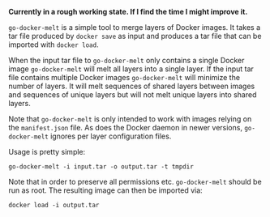 **Currently in a rough working state. If I find the time I might improve it.**

`go-docker-melt` is a simple tool to merge layers of Docker images. It takes
a tar file produced by `docker save` as input and produces a tar file that can
be imported with `docker load`.

When the input tar file to `go-docker-melt` only contains a single Docker image
`go-docker-melt` will melt all layers into a single layer. If the input tar
file contains multiple Docker images `go-docker-melt` will minimize the number
of layers. It will melt sequences of shared layers between images and sequences
of unique layers but will not melt unique layers into shared layers.

Note that `go-docker-melt` is only intended to work with images relying on the
`manifest.json` file. As does the Docker daemon in newer versions,
`go-docker-melt` ignores per layer configuration files.

Usage is pretty simple:

```
go-docker-melt -i input.tar -o output.tar -t tmpdir
```

Note that in order to preserve all permissions etc. `go-docker-melt` should be run as
root. The resulting image can then be imported via:

```
docker load -i output.tar
```

